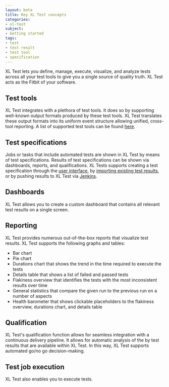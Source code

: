 ```yaml
---
layout: beta
title: Key XL Test concepts
categories:
- xl-test
subject:
- Getting started
tags:
- test
- test result
- test tool
- specification
---
```


XL Test lets you define, manage, execute, visualize, and analyze tests across all your test tools to give you a single source of quality truth. XL Test acts as the Fitbit of your software.

## Test tools

XL Test integrates with a plethora of test tools. It does so by supporting well-known output formats produced by these test tools. XL Test translates these output formats into its uniform event structure allowing unified, cross-tool reporting. A list of supported test tools can be found [here](test-tools.html).

## Test specifications

Jobs or tasks that include automated tests are shown in XL Test by means of test specifications. Results of test specifications can be shown via dashboards, reports, and qualifications. XL Tests supports creating a test specification through the [user interface](/xl-test/how-to/add-a-test-specification.html), by [importing  existing test results](/xl-test/how-to/import-test-results.html), or by pushing results to XL Test via [Jenkins](/xl-test/how-to/connect-xl-test-to-a-jenkins-job).

## Dashboards

XL Test allows you to create a custom dashboard that contains all relevant test results on a single screen.

## Reporting

XL Test provides numerous out-of-the-box reports that visualize test results. XL Test supports the following graphs and tables:

* Bar chart
* Pie chart
* Durations chart that shows the trend in the time required to execute the tests
* Details table that shows a list of failed and passed tests
* Flakiness overview that identifies the tests with the most inconsistent results over time
* General statistics that compare the given run to the previous run on a number of aspects
* Health barometer that shows clickable placeholders to the flakiness overview, durations chart, and details table

## Qualification

XL Test's qualification function allows for seamless integration with a continuous delivery pipeline. It allows for automatic analysis of the by test results that are available within XL Test. In this way, XL Test supports automated go/no go decision-making.

## Test job execution

XL Test also enables you to execute tests.
